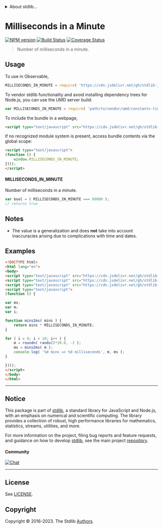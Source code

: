 <!--

@license Apache-2.0

Copyright (c) 2018 The Stdlib Authors.

Licensed under the Apache License, Version 2.0 (the "License");
you may not use this file except in compliance with the License.
You may obtain a copy of the License at

   http://www.apache.org/licenses/LICENSE-2.0

Unless required by applicable law or agreed to in writing, software
distributed under the License is distributed on an "AS IS" BASIS,
WITHOUT WARRANTIES OR CONDITIONS OF ANY KIND, either express or implied.
See the License for the specific language governing permissions and
limitations under the License.

-->


<details>
  <summary>
    About stdlib...
  </summary>
  <p>We believe in a future in which the web is a preferred environment for numerical computation. To help realize this future, we've built stdlib. stdlib is a standard library, with an emphasis on numerical and scientific computation, written in JavaScript (and C) for execution in browsers and in Node.js.</p>
  <p>The library is fully decomposable, being architected in such a way that you can swap out and mix and match APIs and functionality to cater to your exact preferences and use cases.</p>
  <p>When you use stdlib, you can be absolutely certain that you are using the most thorough, rigorous, well-written, studied, documented, tested, measured, and high-quality code out there.</p>
  <p>To join us in bringing numerical computing to the web, get started by checking us out on <a href="https://github.com/stdlib-js/stdlib">GitHub</a>, and please consider <a href="https://opencollective.com/stdlib">financially supporting stdlib</a>. We greatly appreciate your continued support!</p>
</details>

# Milliseconds in a Minute

[![NPM version][npm-image]][npm-url] [![Build Status][test-image]][test-url] [![Coverage Status][coverage-image]][coverage-url] <!-- [![dependencies][dependencies-image]][dependencies-url] -->

> Number of milliseconds in a minute.



<section class="usage">

## Usage

To use in Observable,

```javascript
MILLISECONDS_IN_MINUTE = require( 'https://cdn.jsdelivr.net/gh/stdlib-js/constants-time-milliseconds-in-minute@umd/browser.js' )
```

To vendor stdlib functionality and avoid installing dependency trees for Node.js, you can use the UMD server build:

```javascript
var MILLISECONDS_IN_MINUTE = require( 'path/to/vendor/umd/constants-time-milliseconds-in-minute/index.js' )
```

To include the bundle in a webpage,

```html
<script type="text/javascript" src="https://cdn.jsdelivr.net/gh/stdlib-js/constants-time-milliseconds-in-minute@umd/browser.js"></script>
```

If no recognized module system is present, access bundle contents via the global scope:

```html
<script type="text/javascript">
(function () {
    window.MILLISECONDS_IN_MINUTE;
})();
</script>
```

#### MILLISECONDS_IN_MINUTE

Number of milliseconds in a minute.

```javascript
var bool = ( MILLISECONDS_IN_MINUTE === 60000 );
// returns true
```

</section>

<!-- /.usage -->

<section class="notes">

## Notes

-   The value is a generalization and does **not** take into account inaccuracies arising due to complications with time and dates. 

</section>

<!-- /.notes -->

<section class="examples">

## Examples

<!-- eslint no-undef: "error" -->

```html
<!DOCTYPE html>
<html lang="en">
<body>
<script type="text/javascript" src="https://cdn.jsdelivr.net/gh/stdlib-js/random-base-randu@umd/browser.js"></script>
<script type="text/javascript" src="https://cdn.jsdelivr.net/gh/stdlib-js/math-base-special-roundn@umd/browser.js"></script>
<script type="text/javascript" src="https://cdn.jsdelivr.net/gh/stdlib-js/constants-time-milliseconds-in-minute@umd/browser.js"></script>
<script type="text/javascript">
(function () {

var ms;
var m;
var i;

function mins2ms( mins ) {
    return mins * MILLISECONDS_IN_MINUTE;
}

for ( i = 0; i < 10; i++ ) {
    m = roundn( randu()*20.0, -2 );
    ms = mins2ms( m );
    console.log( '%d mins => %d milliseconds', m, ms );
}

})();
</script>
</body>
</html>
```

</section>

<!-- /.examples -->

<!-- Section for related `stdlib` packages. Do not manually edit this section, as it is automatically populated. -->

<section class="related">

</section>

<!-- /.related -->

<!-- Section for all links. Make sure to keep an empty line after the `section` element and another before the `/section` close. -->


<section class="main-repo" >

* * *

## Notice

This package is part of [stdlib][stdlib], a standard library for JavaScript and Node.js, with an emphasis on numerical and scientific computing. The library provides a collection of robust, high performance libraries for mathematics, statistics, streams, utilities, and more.

For more information on the project, filing bug reports and feature requests, and guidance on how to develop [stdlib][stdlib], see the main project [repository][stdlib].

#### Community

[![Chat][chat-image]][chat-url]

---

## License

See [LICENSE][stdlib-license].


## Copyright

Copyright &copy; 2016-2023. The Stdlib [Authors][stdlib-authors].

</section>

<!-- /.stdlib -->

<!-- Section for all links. Make sure to keep an empty line after the `section` element and another before the `/section` close. -->

<section class="links">

[npm-image]: http://img.shields.io/npm/v/@stdlib/constants-time-milliseconds-in-minute.svg
[npm-url]: https://npmjs.org/package/@stdlib/constants-time-milliseconds-in-minute

[test-image]: https://github.com/stdlib-js/constants-time-milliseconds-in-minute/actions/workflows/test.yml/badge.svg?branch=v0.1.0
[test-url]: https://github.com/stdlib-js/constants-time-milliseconds-in-minute/actions/workflows/test.yml?query=branch:v0.1.0

[coverage-image]: https://img.shields.io/codecov/c/github/stdlib-js/constants-time-milliseconds-in-minute/main.svg
[coverage-url]: https://codecov.io/github/stdlib-js/constants-time-milliseconds-in-minute?branch=main

<!--

[dependencies-image]: https://img.shields.io/david/stdlib-js/constants-time-milliseconds-in-minute.svg
[dependencies-url]: https://david-dm.org/stdlib-js/constants-time-milliseconds-in-minute/main

-->

[chat-image]: https://img.shields.io/gitter/room/stdlib-js/stdlib.svg
[chat-url]: https://app.gitter.im/#/room/#stdlib-js_stdlib:gitter.im

[stdlib]: https://github.com/stdlib-js/stdlib

[stdlib-authors]: https://github.com/stdlib-js/stdlib/graphs/contributors

[umd]: https://github.com/umdjs/umd
[es-module]: https://developer.mozilla.org/en-US/docs/Web/JavaScript/Guide/Modules

[deno-url]: https://github.com/stdlib-js/constants-time-milliseconds-in-minute/tree/deno
[umd-url]: https://github.com/stdlib-js/constants-time-milliseconds-in-minute/tree/umd
[esm-url]: https://github.com/stdlib-js/constants-time-milliseconds-in-minute/tree/esm
[branches-url]: https://github.com/stdlib-js/constants-time-milliseconds-in-minute/blob/main/branches.md

[stdlib-license]: https://raw.githubusercontent.com/stdlib-js/constants-time-milliseconds-in-minute/main/LICENSE

</section>

<!-- /.links -->
